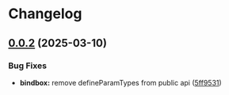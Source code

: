 # Changelog

## [0.0.2](https://github.com/stenin-nikita/bindbox/compare/v0.0.1...v0.0.2) (2025-03-10)


### Bug Fixes

* **bindbox:** remove defineParamTypes from public api ([5ff9531](https://github.com/stenin-nikita/bindbox/commit/5ff953112eb71a791c15cd13f43f27f51ad54e39))
